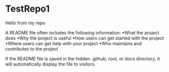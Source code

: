 # TestRepo1

Hello from my repo


A README file often includes the following information:
•What the project does
•Why the project is useful
•How users can get started with the project
•Where users can get help with your project
•Who maintains and contributes to the project



If the README file is saved in the hidden .github, root, or docs
directory, it will automatically display the file to visitors.
